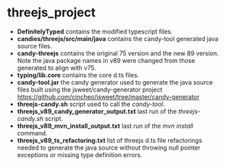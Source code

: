 # threejs_project
* **DefinitelyTyped** contains the modified typescript files.
* **candies/threejs/src/main/java** contains the candy-tool generated java source files.
* **candy-threejs** contains the original 75 version and the new 89 version. Note the java package names in v89 were changed from those generated to align with v75.
* **typing/lib.core** contains the core d.ts files.
* **candy-tool.jar** the candy generator used to generate the java source files built using the jsweet/candy-generator project https://github.com/cincheo/jsweet/tree/master/candy-generator
* **threejs-candy.sh** script used to call the *candy-tool*.
* **threejs_v89_candy_generator_output.txt** last run of the *threejs-candy.sh* script.
* **threejs_v89_mvn_install_output.txt** last run of the *mvn install* command.
* **threejs_v89_ts_refactoring.txt** list of threejs d.ts file refactorings needed to generate the java source without throwing null pointer exceptions or missing type definition errors.
